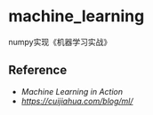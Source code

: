 # machine_learning
numpy实现《机器学习实战》

## Reference
- *Machine Learning in Action*
- *https://cuijiahua.com/blog/ml/*